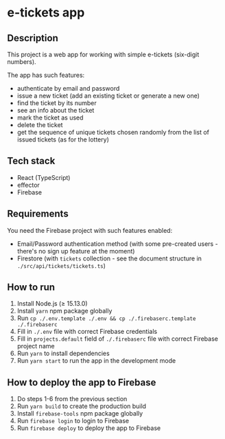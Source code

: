 # e-tickets app

## Description

This project is a web app for working with simple e-tickets (six-digit numbers).

The app has such features:

* authenticate by email and password
* issue a new ticket (add an existing ticket or generate a new one)
* find the ticket by its number
* see an info about the ticket
* mark the ticket as used
* delete the ticket
* get the sequence of unique tickets chosen randomly from the list of issued tickets (as for the lottery)

## Tech stack

* React (TypeScript)
* effector
* Firebase

## Requirements

You need the Firebase project with such features enabled:

* Email/Password authentication method (with some pre-created users - there's no sign up feature at the moment)
* Firestore (with `tickets` collection - see the document structure in `./src/api/tickets/tickets.ts`)

## How to run

1. Install Node.js (≥ 15.13.0)
2. Install `yarn` npm package globally
3. Run `cp ./.env.template ./.env && cp ./.firebaserc.template ./.firebaserc`
4. Fill in `./.env` file with correct Firebase credentials
5. Fill in `projects.default` field of `./.firebaserc` file with correct Firebase project name
6. Run `yarn` to install dependencies
7. Run `yarn start` to run the app in the development mode

## How to deploy the app to Firebase

1. Do steps 1-6 from the previous section
2. Run `yarn build` to create the production build
3. Install `firebase-tools` npm package globally
4. Run `firebase login` to login to Firebase
5. Run `firebase deploy` to deploy the app to Firebase

